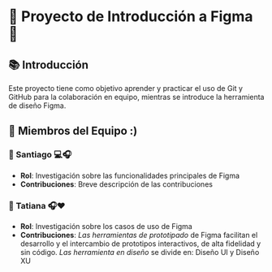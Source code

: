 # 🌟 Proyecto de Introducción a Figma 🌟

## 📚 Introducción
Este proyecto tiene como objetivo aprender y practicar el uso de Git y GitHub para la colaboración en equipo, mientras se introduce la herramienta de diseño Figma.

## 👥 Miembros del Equipo :)

### 🌟 Santiago 💻​🎧​
- **Rol**: Investigación sobre las funcionalidades principales de Figma
- **Contribuciones**: Breve descripción de las contribuciones

### 🌟 Tatiana 🎧​❤️​
- **Rol**: Investigación sobre los casos de uso de Figma
- **Contribuciones**: _Las herramientas de prototipado_ de Figma facilitan el desarrollo y el intercambio de prototipos interactivos, de alta fidelidad y sin código. _Las herramienta en diseño_ se divide en: Diseño UI y Diseño XU